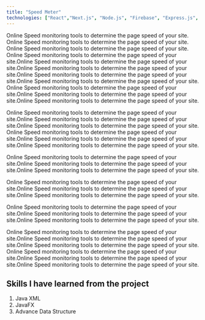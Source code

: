 ```yaml
---
title: "Speed Meter"
technologies: ["React","Next.js", "Node.js", "Firebase", "Express.js", "Ant Design","Heroku"]
---
```


Online Speed monitoring tools to determine the page speed of your site. Online Speed monitoring tools to determine the page speed of your site. Online Speed monitoring tools to determine the page speed of your site. Online Speed monitoring tools to determine the page speed of your site.Online Speed monitoring tools to determine the page speed of your site.Online Speed monitoring tools to determine the page speed of your site.Online Speed monitoring tools to determine the page speed of your site.Online Speed monitoring tools to determine the page speed of your site. Online Speed monitoring tools to determine the page speed of your site.Online Speed monitoring tools to determine the page speed of your site.Online Speed monitoring tools to determine the page speed of your site.

Online Speed monitoring tools to determine the page speed of your site.Online Speed monitoring tools to determine the page speed of your site.Online Speed monitoring tools to determine the page speed of your site.
Online Speed monitoring tools to determine the page speed of your site.Online Speed monitoring tools to determine the page speed of your site.Online Speed monitoring tools to determine the page speed of your site.

Online Speed monitoring tools to determine the page speed of your site.Online Speed monitoring tools to determine the page speed of your site.Online Speed monitoring tools to determine the page speed of your site.

Online Speed monitoring tools to determine the page speed of your site.Online Speed monitoring tools to determine the page speed of your site.Online Speed monitoring tools to determine the page speed of your site.

Online Speed monitoring tools to determine the page speed of your site.Online Speed monitoring tools to determine the page speed of your site.Online Speed monitoring tools to determine the page speed of your site.

Online Speed monitoring tools to determine the page speed of your site.Online Speed monitoring tools to determine the page speed of your site.Online Speed monitoring tools to determine the page speed of your site.
Online Speed monitoring tools to determine the page speed of your site.Online Speed monitoring tools to determine the page speed of your site.Online Speed monitoring tools to determine the page speed of your site.

## Skills I have learned from the project

1. Java XML
2. JavaFX
3. Advance Data Structure
